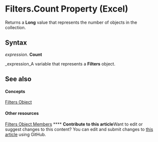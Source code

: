 
# Filters.Count Property (Excel)

Returns a  **Long** value that represents the number of objects in the collection.


## Syntax

 _expression_. **Count**

 _expression_A variable that represents a  **Filters** object.


## See also


#### Concepts


 [Filters Object](a714ed69-7772-5ade-3acd-f3e3d98db62c.md)
#### Other resources


 [Filters Object Members](af1d5012-b858-433f-9893-6e6b5bd19058.md)
****   **Contribute to this article**Want to edit or suggest changes to this content? You can edit and submit changes to  [this article](https://github.com/jhershey00/VBA_Excel_Test/OpenXMLCon/articles/80e03bad-910c-611a-5d79-974bd30f7d0f.md) using GitHub.


